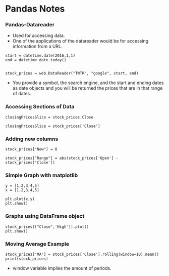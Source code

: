 # Pandas Notes

### Pandas-Datareader

- Used for accessing data.
- One of the applications of the datareader would be for accessing information from a URL.

```
start = datetime.date(2016,1,1)
end = datetime.date.today()


stock_prices = web.DataReader("TWTR", "google", start, end)
```
- You provide a symbol, the search engine, and the start and ending dates as date objects and you will be returned the prices that are in that range of dates.

### Accessing Sections of Data

```
closingPricesSlice = stock_prices.Close

closingPricesSlice = stock_prices['Close']
```

### Adding new columns
```
stock_prices["New"] = 0

stock_prices["Range"] = abs(stock_prices['Open'] - stock_prices['Close'])
```

### Simple Graph with matplotlib

```
y = [1,2,3,4,5]
x = [1,2,3,4,5]

plt.plot(x,y)
plt.show() 

```

### Graphs using DataFrame object
```
stock_prices[["Close",'High']].plot()
plt.show()
```

### Moving Average Example

```
stock_prices['MA'] = stock_prices['Close'].rolling(window=10).mean()
print(stock_prices)
```

- window variable implies the amount of periods.
